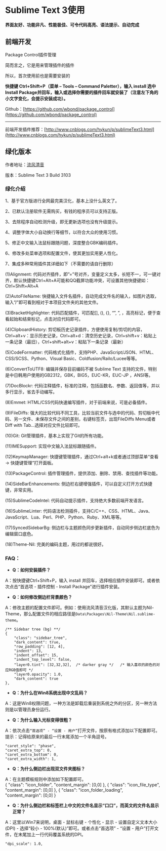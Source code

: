 # Sublime Text 3使用

**界面友好、功能非凡、性能极佳、可令代码高亮、语法提示、自动完成**

## 前端开发

Package Control插件管理

简而言之，它是用来管理插件的插件

所以，首次使用前也是需要安装的

**快捷键 Ctrl+Shift+P（菜单 – Tools – Command Paletter），输入 install 选中Install Package并回车，输入或选择你需要的插件回车就安装了（注意左下角的小文字变化，会提示安装成功）。**

Github：[https://github.com/wbond/package_control](https://github.com/wbond/package_control)

--------


前端开发插件推荐：[http://www.cnblogs.com/hykun/p/sublimeText3.html](http://www.cnblogs.com/hykun/p/sublimeText3.html)

## 绿化版本

作者地址：[流风清音](https://www.google.co.jp/url?sa=t&rct=j&q=&esrc=s&source=web&cd=2&ved=0ahUKEwiow9bLi5_LAhXCYaYKHRieBYgQFgghMAE&url=http%3A%2F%2Fhaojian138.blog.163.com%2Fblog%2Fstatic%2F212643110201393010438357%2F&usg=AFQjCNGq3QRp9qQjGmn7jMsA9-31yNALJw&sig2=ZUmFHdg7ppLDTPsrlZwDKQ)

版本：Sublime Text 3 Build 3103

### 绿化介绍

1、基于官方版进行全网最完美汉化，基本上没什么英文了。

2、已默认注册软件无需购买，有钱的程序员可以支持正版。

3、去除程序自动检测升级，即无更新选项也没有升级提示。

4、调整字体大小自动换行等细节，以符合大众的使用习惯。

5、修正中文输入法鼠标跟随问题，深度整合GBK编码插件。

6、修改多处菜单选项和配置文件，使其更加实用更人性化。

7、集成多种常用插件其详细如下（不需要的请自行删除）

(1)Alignment: 代码对齐插件，即”=”号对齐，变量定义太多，长短不一，可一键对齐，默认快捷键Ctrl+Alt+A可能和QQ截屏功能冲突，可设置其他快捷键如：Ctrl+Shift+Alt+A

(2)AutoFileName: 快捷输入文件名插件，自动完成文件名的输入，如图片选取，输入”/”即可看到相对于本项目文件夹的其他文件。

(3)BracketHighlighter: 代码匹配插件，可匹配[], (), {}, “”, ”, ，高亮标记，便于查看起始和结束标记，点击对应代码即可。

(4)ClipboardHistory: 剪切板历史记录插件，方便使用复制/剪切的内容，Ctrl+alt+v：显示历史记录，Ctrl+alt+d：清空历史记录，Ctrl+shift+v：粘贴上一条记录（最旧），Ctrl+shift+alt+v：粘贴下一条记录（最新）

(5)CodeFormatter: 代码格式化插件，支持PHP、JavaScript/JSON、HTML、CSS/SCSS、Python、Visual Basic、Coldfusion/Railo/Lucee等等。

(6)ConvertToUTF8: 编辑并保存目前编码不被 Sublime Text 支持的文件，特别是中日韩用户使用的GB2312，GBK，BIG5，EUC-KR，EUC-JP ，ANSI等。

(7)DocBlockr: 代码注释插件，标准的注释，包括函数名、参数、返回值等，并以多行显示，省去手动编写。

(8)Emmet: HTML/CSS代码快速编写插件，对于前端来说，可是必备插件。

(9)FileDiffs: 强大的比较代码不同工具，比较当前文件与选中的代码、剪切板中代码、另一文件、未保存文件之间的差别，右键标签页，出现FileDiffs Menu或者Diff with Tab…选择对应文件比较即可。

(10)Git: Git管理插件，基本上实现了Git的所有功能。

(11)IMESupport: 实现中文输入法鼠标跟随插件。

(12)KeymapManager: 快捷键管理插件，通过Ctrl+alt+k或者通过顶部菜单“查看 -> 快捷键管理”打开面板。

(13)PackageControl: 插件管理插件，提供添加、删除、禁用、查找插件等功能。

(14)SideBarEnhancements: 侧边栏右键增强插件，可以自定义打开方式快捷键，非常实用。

(15)SublimeCodeIntel: 代码自动提示插件，支持绝大多数前端开发语言。

(16)SublimeLinter: 代码语法检测插件，支持C/C++、CSS、HTML、Java、JavaScript、Lua、Perl、PHP、Python、Ruby、XML等等。

(17)SyncedSidebarBg: 侧边栏与主题颜色同步更新插件，自动同步侧边栏底色为编辑窗口底色。

(18)Theme-Nil: 完美的编码主题，用过的都说很好。


### FAQ：

- **Q：如何安装插件？**

 A：按快捷键Ctrl+Shift+P，输入 install 并回车，选择相应插件安装即可。或者依次点击“首选项 - 插件控制 - Install Package”进行插件安装。

- **Q：如何修改侧边栏背景颜色？**

 A：修改主题的配置文件即可。例如：使用流风清音汉化版，其默认主题为Nil-Theme，那么配置文件的相应路径是`Data\Packages\Nil-Theme\Nil.sublime-theme`。

 	/** Sidebar tree (bg) **/
 	{
 		"class": "sidebar_tree",
 		"dark_content": true,
 		"row_padding": [12, 4],
 		"indent": 13,
 		"indent_offset": 15,
 		"indent_top_level": false,
 		"layer0.tint": [32,32,32],	/* darker gray */   /* 输入喜欢的颜色的对应RGB值即可 */
 		"layer0.opacity": 1.0,
 		"dark_content": true
 	},

- **Q：为什么在Win8系统出现中文乱码？**

 A：这是Win8权限问题，一种方法是卸载后重装到系统之外的分区，另一种方法则是以管理员身份运行。

- **Q：为什么输入光标变得很粗？**

 A：依次点击`“首选项” - “设置 - 用户”`打开文件，按原有格式添加以下配置即可。提示：记得给原来的最后一行末尾添加一个半角逗号。

 	"caret_style": "phase",
 	"caret_extra_top": 0,
 	"caret_extra_bottom": 0,
 	"caret_extra_width": 1,

- **Q：为什么侧边栏出现双文件夹图标？**

 A：在主题模板规则中添加如下配置即可。
 ​	
     {
         "class": "icon_folder",
         "content_margin": [0,0]
     },
     {
         "class": "icon_file_type",
         "content_margin": [0,0]
     },
     {
        "class": "icon_folder_loading",
        "content_margin": [0,0]
     }

- **Q：为什么侧边栏和标签栏上中文的文件名显示“口口”，而英文的文件名显示正常？**

 A：这里以Win7来说明，桌面 - 鼠标右键 - 个性化 - 显示 - 设置自定义文本大小(DPI) - 选择“较小 - 100%(默认)”即可。或者点击“首选项” - “设置 - 用户”打开文件，在末尾加上一行代码覆盖系统的DPI。

 	"dpi_scale": 1.0,